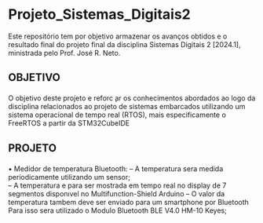 # Projeto_Sistemas_Digitais2
Este repositório tem por objetivo armazenar os avanços obtidos e o resultado final do projeto final da disciplina Sistemas Digitais 2 [2024.1], ministrada pelo Prof. José R. Neto.

## OBJETIVO </p>
O objetivo deste projeto e reforc ̧ar os conhecimentos abordados ao logo da disciplina relacionados ao projeto de sistemas embarcados utilizando um sistema operacional de tempo real (RTOS), mais especificamente o FreeRTOS a partir da STM32CubeIDE

## PROJETO </P>
• Medidor de temperatura Bluetooth:
– A temperatura sera medida periodicamente utilizando um sensor;  
– A temperatura e para ser mostrada em tempo real no display de 7 segmentos disponıvel
no Multifunction-Shield Arduino
– O valor da temperatura tambem deve ser enviado para um smartphone por Bluetooth 
Para isso sera utilizado o Modulo Bluetooth BLE V4.0 HM-10 Keyes;
